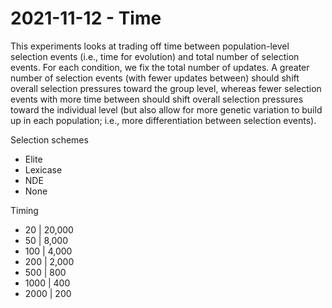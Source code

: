 # 2021-11-12 - Time

This experiments looks at trading off time between population-level selection events (i.e., time for evolution) and total number of selection events.
For each condition, we fix the total number of updates.
A greater number of selection events (with fewer updates between) should shift overall selection pressures toward the group level, whereas fewer selection events with more time between should shift overall selection pressures toward the individual level (but also allow for more genetic variation to build up in each population; i.e., more differentiation between selection events).

Selection schemes

- Elite
- Lexicase
- NDE
- None

Timing

- 20   | 20,000
- 50   | 8,000
- 100  | 4,000
- 200  | 2,000
- 500  | 800
- 1000 | 400
- 2000 | 200